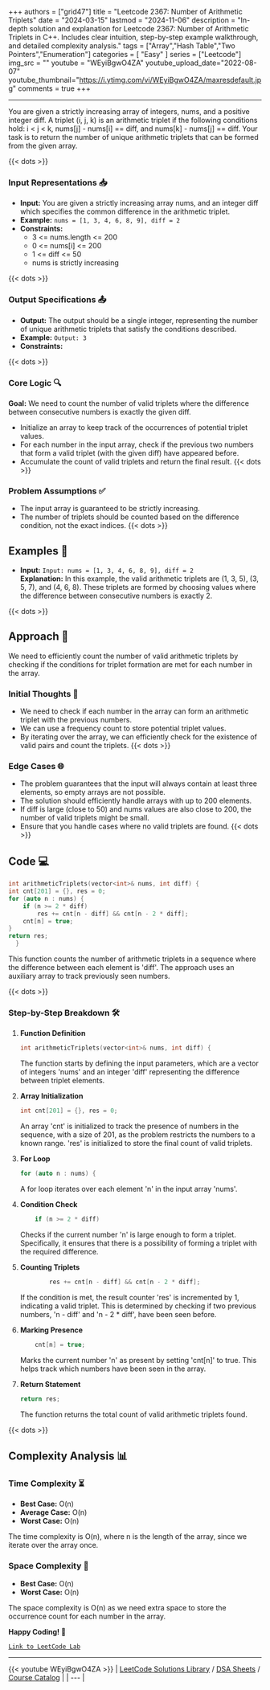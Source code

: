 
+++
authors = ["grid47"]
title = "Leetcode 2367: Number of Arithmetic Triplets"
date = "2024-03-15"
lastmod = "2024-11-06"
description = "In-depth solution and explanation for Leetcode 2367: Number of Arithmetic Triplets in C++. Includes clear intuition, step-by-step example walkthrough, and detailed complexity analysis."
tags = ["Array","Hash Table","Two Pointers","Enumeration"]
categories = [
    "Easy"
]
series = ["Leetcode"]
img_src = ""
youtube = "WEyiBgwO4ZA"
youtube_upload_date="2022-08-07"
youtube_thumbnail="https://i.ytimg.com/vi/WEyiBgwO4ZA/maxresdefault.jpg"
comments = true
+++



---
You are given a strictly increasing array of integers, nums, and a positive integer diff. A triplet (i, j, k) is an arithmetic triplet if the following conditions hold: i < j < k, nums[j] - nums[i] == diff, and nums[k] - nums[j] == diff. Your task is to return the number of unique arithmetic triplets that can be formed from the given array.
<!--more-->
{{< dots >}}
### Input Representations 📥
- **Input:** You are given a strictly increasing array nums, and an integer diff which specifies the common difference in the arithmetic triplet.
- **Example:** `nums = [1, 3, 4, 6, 8, 9], diff = 2`
- **Constraints:**
	- 3 <= nums.length <= 200
	- 0 <= nums[i] <= 200
	- 1 <= diff <= 50
	- nums is strictly increasing

{{< dots >}}
### Output Specifications 📤
- **Output:** The output should be a single integer, representing the number of unique arithmetic triplets that satisfy the conditions described.
- **Example:** `Output: 3`
- **Constraints:**

{{< dots >}}
### Core Logic 🔍
**Goal:** We need to count the number of valid triplets where the difference between consecutive numbers is exactly the given diff.

- Initialize an array to keep track of the occurrences of potential triplet values.
- For each number in the input array, check if the previous two numbers that form a valid triplet (with the given diff) have appeared before.
- Accumulate the count of valid triplets and return the final result.
{{< dots >}}
### Problem Assumptions ✅
- The input array is guaranteed to be strictly increasing.
- The number of triplets should be counted based on the difference condition, not the exact indices.
{{< dots >}}
## Examples 🧩
- **Input:** `Input: nums = [1, 3, 4, 6, 8, 9], diff = 2`  \
  **Explanation:** In this example, the valid arithmetic triplets are (1, 3, 5), (3, 5, 7), and (4, 6, 8). These triplets are formed by choosing values where the difference between consecutive numbers is exactly 2.

{{< dots >}}
## Approach 🚀
We need to efficiently count the number of valid arithmetic triplets by checking if the conditions for triplet formation are met for each number in the array.

### Initial Thoughts 💭
- We need to check if each number in the array can form an arithmetic triplet with the previous numbers.
- We can use a frequency count to store potential triplet values.
- By iterating over the array, we can efficiently check for the existence of valid pairs and count the triplets.
{{< dots >}}
### Edge Cases 🌐
- The problem guarantees that the input will always contain at least three elements, so empty arrays are not possible.
- The solution should efficiently handle arrays with up to 200 elements.
- If diff is large (close to 50) and nums values are also close to 200, the number of valid triplets might be small.
- Ensure that you handle cases where no valid triplets are found.
{{< dots >}}
## Code 💻
```cpp
int arithmeticTriplets(vector<int>& nums, int diff) {
int cnt[201] = {}, res = 0;
for (auto n : nums) {
    if (n >= 2 * diff)
        res += cnt[n - diff] && cnt[n - 2 * diff];
    cnt[n] = true;
}
return res;
  }
```

This function counts the number of arithmetic triplets in a sequence where the difference between each element is 'diff'. The approach uses an auxiliary array to track previously seen numbers.

{{< dots >}}
### Step-by-Step Breakdown 🛠️
1. **Function Definition**
	```cpp
	int arithmeticTriplets(vector<int>& nums, int diff) {
	```
	The function starts by defining the input parameters, which are a vector of integers 'nums' and an integer 'diff' representing the difference between triplet elements.

2. **Array Initialization**
	```cpp
	int cnt[201] = {}, res = 0;
	```
	An array 'cnt' is initialized to track the presence of numbers in the sequence, with a size of 201, as the problem restricts the numbers to a known range. 'res' is initialized to store the final count of valid triplets.

3. **For Loop**
	```cpp
	for (auto n : nums) {
	```
	A for loop iterates over each element 'n' in the input array 'nums'.

4. **Condition Check**
	```cpp
	    if (n >= 2 * diff)
	```
	Checks if the current number 'n' is large enough to form a triplet. Specifically, it ensures that there is a possibility of forming a triplet with the required difference.

5. **Counting Triplets**
	```cpp
	        res += cnt[n - diff] && cnt[n - 2 * diff];
	```
	If the condition is met, the result counter 'res' is incremented by 1, indicating a valid triplet. This is determined by checking if two previous numbers, 'n - diff' and 'n - 2 * diff', have been seen before.

6. **Marking Presence**
	```cpp
	    cnt[n] = true;
	```
	Marks the current number 'n' as present by setting 'cnt[n]' to true. This helps track which numbers have been seen in the array.

7. **Return Statement**
	```cpp
	return res;
	```
	The function returns the total count of valid arithmetic triplets found.

{{< dots >}}
## Complexity Analysis 📊
### Time Complexity ⏳
- **Best Case:** O(n)
- **Average Case:** O(n)
- **Worst Case:** O(n)

The time complexity is O(n), where n is the length of the array, since we iterate over the array once.

### Space Complexity 💾
- **Best Case:** O(n)
- **Worst Case:** O(n)

The space complexity is O(n) as we need extra space to store the occurrence count for each number in the array.

**Happy Coding! 🎉**


[`Link to LeetCode Lab`](https://leetcode.com/problems/number-of-arithmetic-triplets/description/)

---
{{< youtube WEyiBgwO4ZA >}}
| [LeetCode Solutions Library](https://grid47.xyz/leetcode/) / [DSA Sheets](https://grid47.xyz/sheets/) / [Course Catalog](https://grid47.xyz/courses/) |
| --- |
